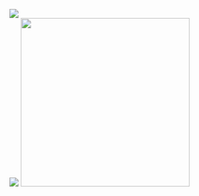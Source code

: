 ![](https://github-readme-stats.vercel.app/api?username=visetin&layout=compact&include_all_commits=true&count_private=true)<br/>
![](https://github-readme-stats.vercel.app/api/top-langs/?username=visetin&layout=compact&include_all_commits=true&count_private=true)
<img src="https://media1.tenor.com/m/7Ffed7TMWk0AAAAd/thanksgiving-cats.gif" width="300">



